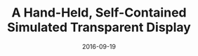 ---
title: "A Hand-Held, Self-Contained Simulated Transparent Display"

collection: publications

permalink: /publication/2016-09-19-ismar

excerpt: "Hand-held transparent displays are important infrastructure for augmented reality applications. Truly transparent displays are not yet feasible in hand-held form, and a promising alternative is to simulate transparency by displaying the image the user would see if the display were not there. Previous simulated transparent displays have important limitations, such as being tethered to auxiliary workstations, requiring the user to wear obtrusive head-tracking devices, or lacking the depth acquisition support that is needed for an accurate transparency effect for close-range scenes.
<br/>
We describe a general simulated transparent display and three prototype implementations (P1, P2, and P3), which take advantage of emerging mobile devices and accessories. P1 uses an off-the-shelf smartphone with built-in head-tracking support; P1 is compact and suitable for outdoor scenes, providing an accurate transparency effect for scene distances greater than 6m. P2 uses a tablet with a built-in depth camera; P2 is compact and suitable for short-distance indoor scenes, but the user has to hold the display in a fixed position. P3 uses a conventional tablet enhanced with on-board depth acquisition and head tracking accessories; P3 compensates for user head motion and provides accurate transparency even for close-range scenes. The prototypes are hand-held and self-contained, without the need of auxiliary workstations for computation."

date: 2016-09-19

venue: 'ISMAR'

doiurl: https://doi.org/10.1109/ISMAR-Adjunct.2016.0049

paperurl: '/files/Andersen-ISMAR-2016.pdf'

videourl: 'https://www.youtube.com/watch?v=zgUOXcb0iUM'

citation: "Andersen D, Popescu V, Lin C, Cabrera ME, Shanghavi A, Wachs J. A hand-held, self-contained simulated transparent display. In 2016 IEEE International Symposium on Mixed and Augmented Reality (ISMAR-Adjunct) 2016 Sep 19 (pp. 96-101). IEEE."
---